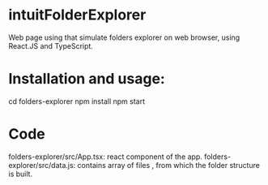 # intuitFolderExplorer
Web page using that simulate folders explorer on web browser, using React.JS and TypeScript.
# Installation and usage:
cd folders-explorer
npm install
npm start

# Code
folders-explorer/src/App.tsx: react component of the app.
folders-explorer/src/data.js: contains array of files , from which the folder structure is built.

